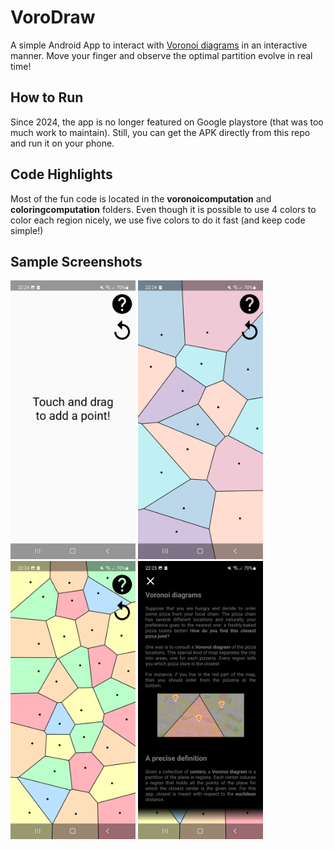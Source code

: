 # VoroDraw

A simple Android App to interact with [Voronoi diagrams](https://en.wikipedia.org/wiki/Voronoi_diagram) in an interactive manner. Move your finger and observe the optimal partition evolve in real time! 

## How to Run
Since 2024, the app is no longer featured on Google playstore (that was too much work to maintain). Still, you can get the APK directly from this repo and run it on your phone.

## Code Highlights

Most of the fun code is located in the **voronoicomputation** and **coloringcomputation** folders. Even though it is possible to use 4 colors to color each region nicely, we use five colors to do it fast (and keep code simple!)

## Sample Screenshots

<img src="screenshots/screenshot1.jpg" alt="drawing" width="200"/> <img src="screenshots/screenshot2.jpg" alt="drawing" width="200"/> <img src="screenshots/screenshot3.jpg" alt="drawing" width="200"/> <img src="screenshots/screenshot4.jpg" alt="drawing" width="200"/>
